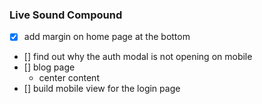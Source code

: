 ### Live Sound Compound 

- [x] add margin on home page at the bottom 
- [] find out why the auth modal is not opening on mobile
- [] blog page
    - center content
- [] build mobile view for the login page
